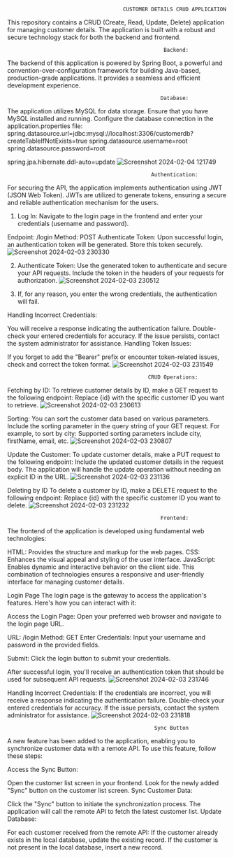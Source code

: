                                          CUSTOMER DETAILS CRUD APPLICATION


This repository contains a CRUD (Create, Read, Update, Delete) application for managing customer details. The application is built with a robust and secure technology stack for both the backend and frontend.



                                                      Backend:
The backend of this application is powered by Spring Boot, a powerful and convention-over-configuration framework for building Java-based, production-grade applications. It provides a seamless and efficient development experience.

                                                     Database:
The application utilizes MySQL for data storage. Ensure that you have MySQL installed and running. Configure the database connection in the application.properties file:
spring.datasource.url=jdbc:mysql://localhost:3306/customerdb?createTableIfNotExists=true
spring.datasource.username=root
spring.datasource.password=root

spring.jpa.hibernate.ddl-auto=update
![Screenshot 2024-02-04 121749](https://github.com/johnsun2618/CRUD-Application-for-Customer-Details/assets/101565759/f9eb3f3d-678d-42f2-9859-2e158f3e946e)




                                                  Authentication:
For securing the API, the application implements authentication using JWT (JSON Web Token). JWTs are utilized to generate tokens, ensuring a secure and reliable authentication mechanism for the users.
1. Log In: Navigate to the login page in the frontend and enter your credentials (username and password).

Endpoint: /login
Method: POST
Authenticate Token: Upon successful login, an authentication token will be generated. Store this token securely.
   ![Screenshot 2024-02-03 230330](https://github.com/johnsun2618/CRUD-Application-for-Customer-Details/assets/101565759/0c0fe0f8-362d-43c1-843e-40285297290e)


2. Authenticate Token: Use the generated token to authenticate and secure your API requests. Include the token in the headers of your requests for authorization.
![Screenshot 2024-02-03 230512](https://github.com/johnsun2618/CRUD-Application-for-Customer-Details/assets/101565759/9d13c830-ea23-4e0b-a88b-4df3aea1f5c7)

3. If, for any reason, you enter the wrong credentials, the authentication will fail.

Handling Incorrect Credentials:

You will receive a response indicating the authentication failure.
Double-check your entered credentials for accuracy.
If the issue persists, contact the system administrator for assistance.
Handling Token Issues:

If you forget to add the "Bearer" prefix or encounter token-related issues, check and correct the token format.
 ![Screenshot 2024-02-03 231549](https://github.com/johnsun2618/CRUD-Application-for-Customer-Details/assets/101565759/c1836849-e615-4806-86c9-a6337f252cc1)

                                                 CRUD Operations:

   Fetching by ID:
To retrieve customer details by ID, make a GET request to the following endpoint: Replace {id} with the specific customer ID you want to retrieve.
![Screenshot 2024-02-03 230613](https://github.com/johnsun2618/CRUD-Application-for-Customer-Details/assets/101565759/4d912892-231f-49f0-aa5f-c4cfdb627744)

   Sorting:
You can sort the customer data based on various parameters. Include the sorting parameter in the query string of your GET request. For example, to sort by city:
Supported sorting parameters include city, firstName, email, etc.
![Screenshot 2024-02-03 230807](https://github.com/johnsun2618/CRUD-Application-for-Customer-Details/assets/101565759/7001ea98-e75f-42b3-8808-3fb2f7190ecf)

Update the Customer: 
To update customer details, make a PUT request to the following endpoint:
Include the updated customer details in the request body. The application will handle the update operation without needing an explicit ID in the URL.
![Screenshot 2024-02-03 231136](https://github.com/johnsun2618/CRUD-Application-for-Customer-Details/assets/101565759/7ba38247-a849-478e-9368-6920adc1dd7d)


Deleting by ID
To delete a customer by ID, make a DELETE request to the following endpoint:
Replace {id} with the specific customer ID you want to delete.
![Screenshot 2024-02-03 231232](https://github.com/johnsun2618/CRUD-Application-for-Customer-Details/assets/101565759/43f745df-5e30-41dc-9425-9ccd1814df94)







                                                     Frontend:
The frontend of the application is developed using fundamental web technologies:

HTML: Provides the structure and markup for the web pages.
CSS: Enhances the visual appeal and styling of the user interface.
JavaScript: Enables dynamic and interactive behavior on the client side.
This combination of technologies ensures a responsive and user-friendly interface for managing customer details.

Login Page
The login page is the gateway to access the application's features. Here's how you can interact with it:

Access the Login Page: Open your preferred web browser and navigate to the login page URL.

URL: /login
Method: GET
Enter Credentials: Input your username and password in the provided fields.

Submit: Click the login button to submit your credentials.

After successful login, you'll receive an authentication token that should be used for subsequent API requests.
![Screenshot 2024-02-03 231746](https://github.com/johnsun2618/CRUD-Application-for-Customer-Details/assets/101565759/e52f1145-0f5e-4c86-99c9-09b54c98e75e)

Handling Incorrect Credentials:
If the credentials are incorrect, you will receive a response indicating the authentication failure.
Double-check your entered credentials for accuracy.
If the issue persists, contact the system administrator for assistance.
![Screenshot 2024-02-03 231818](https://github.com/johnsun2618/CRUD-Application-for-Customer-Details/assets/101565759/6605efa2-7be8-49e0-9b35-81cffdb0939e)


                                                   Sync Button
A new feature has been added to the application, enabling you to synchronize customer data with a remote API. To use this feature, follow these steps:

Access the Sync Button:

Open the customer list screen in your frontend.
Look for the newly added "Sync" button on the customer list screen.
Sync Customer Data:

Click the "Sync" button to initiate the synchronization process.
The application will call the remote API to fetch the latest customer list.
Update Database:

For each customer received from the remote API:
If the customer already exists in the local database, update the existing record.
If the customer is not present in the local database, insert a new record.









